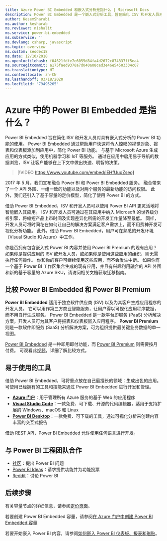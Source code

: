 ```yaml
---
title: Azure Power BI Embedded 和嵌入式分析是指什么 | Microsoft Docs
description: Power BI Embedded 是一个嵌入式分析工具，旨在简化 ISV 和开发人员对 Power BI 功能的使用，帮助他们快速将令人惊叹的视觉对象、报表和仪表板添加到自己的应用中。 了解如何使用 Power BI Embedded 嵌入式分析软件、嵌入式分析工具或嵌入式商业智能工具。
author: KesemSharabi
ms.author: kesharab
ms.reviewer: nishalit
ms.service: power-bi-embedded
ms.subservice: ''
ms.devlang: csharp, javascript
ms.topic: overview
ms.custom: seodec18
ms.date: 12/10/2018
ms.openlocfilehash: f04621fdfe7e6055d84fa4d2672c874837ff5ea4
ms.sourcegitcommit: a175faed9378a7d040a08ced3e46e54503334c07
ms.translationtype: HT
ms.contentlocale: zh-CN
ms.lasthandoff: 03/18/2020
ms.locfileid: "79495265"
---
```

# <a name="what-is-power-bi-embedded-in-azure"></a>Azure 中的 Power BI Embedded 是指什么？

Power BI Embedded 旨在简化 ISV 和开发人员对具有嵌入式分析的 Power BI 功能的使用。 Power BI Embedded 通过帮助用户快速将令人惊叹的视觉对象、报表和仪表板添加到应用中，简化 Power BI 功能。 与基于 Microsoft Azure 生成应用的方式类似，使用机器学习和 IoT 等服务。 通过在应用中启用易于导航的数据浏览，ISV 让客户能够在上下文中做出快速、明智的决策。

> [!VIDEO https://www.youtube.com/embed/iEHfUuoZseo]

2017 年 5 月，我们宣布融合 Power BI 和 Power BI Embedded 服务。 融合带来了一个 API 外围、一组一致的功能以及对两个服务的最新功能的访问权限。 此外，我们还引入了基于容量的定价模型，简化了使用 Power BI 的方式。

借助 Power BI Embedded，ISV 和开发人员可以使用 Power BI API 更灵活地将智能嵌入其应用。 ISV 和开发人员可通过在其应用中纳入 Microsoft 的世界级分析引擎，将缩短产品上市时间及实现差异化所需的开发工作量降至最低。 同样，开发人员可将时间花在如何让自己的解决方案满足客户需求上，而不用费神开发可视化分析功能。 此外，借助 Power BI Embedded，用户可在熟悉的开发环境（Visual Studio 和 Azure）中工作。

你是否拥有包含嵌入式 Power BI 内容并使用 Power BI Premium 的现有应用？ 如果你是提供应用的 ISV 或开发人员，或如果你是使用这些应用的组织，则无需执行任何操作。 你和你的客户可继续使用这些应用，而不会发生中断。 如果你有一个基于 Power BI 工作区集合生成的现有应用，并且有兴趣利用融合的 API 外围和新的基于容量的 Azure SKU，请访问相关文档获取迁移指南。

## <a name="comparing-power-bi-embedded-with-power-bi-premium"></a>比较 Power BI Embedded 和 Power BI Premium

**Power BI Embedded** 适用于独立软件供应商 (ISV) 以及为其客户生成应用程序的开发人员。 它可以用作第三方商业智能服务，让用户得以可视化应用程序数据，而不用自行生成服务。 Power BI Embedded 是一款平台即服务 (PaaS) 分析解决方案，开发人员可为其客户将报表和仪表板嵌入应用程序。 **Power BI Premium** 则是一款软件即服务 (SaaS) 分析解决方案，可为组织提供最关键业务数据的单一视图。 

[Power BI Embedded](https://azure.microsoft.com/pricing/details/power-bi-embedded/) 是一种即用即付功能，而 [Power BI Premium](https://powerbi.microsoft.com/calculator/) 则需要按月付费。 可观看此[视频](https://www.youtube.com/watch?v=0y2oJikC6Xc&t=0s&list=PLv2BtOtLblH1dQPV49Ni12olDcUoW-GEl&index=3)，详细了解比较方式。

## <a name="easy-to-use-tools"></a>易于使用的工具

借助 Power BI Embedded，可将重点放在自己最擅长的领域：生成出色的应用。 可使用已经拥有的工具和技能来通过 Power BI Embedded 进行开发和管理。

* [**Azure 门户**](https://portal.azure.com/)：用于管理所有 Azure 服务的基于 Web 的应用程序
* [**Visual Studio Code**](https://code.visualstudio.com/docs)：一款免费、可下载、开源的代码编辑器，适用于支持扩展的 Windows、macOS 和 Linux
* [**Power BI Desktop**](https://powerbi.microsoft.com/desktop/)：一款免费、可下载的工具，通过可视化分析来创建内容丰富的交互式报告

借助 REST API，Power BI Embedded 允许使用任何语言进行开发。

## <a name="engage-with-the-power-bi-engineering-team"></a>与 Power BI 工程团队合作

* [社区](https://community.powerbi.com/)：提出 Power BI 问题
* [Power BI Ideas](https://ideas.powerbi.com)：请求提供功能并为功能投票
* [Reddit](https://www.reddit.com/r/PowerBI/)：讨论 Power BI

## <a name="next-steps"></a>后续步骤

有关容量节点的详细信息，请参阅[定价页面](https://azure.microsoft.com/pricing/details/power-bi-embedded/)。

若要创建 Power BI Embedded 容量，请参阅[在 Azure 门户中创建 Power BI Embedded 容量](azure-pbie-create-capacity.md)

若要开始嵌入 Power BI 内容，请参阅[如何嵌入 Power BI 仪表板、报表和磁贴](https://powerbi.microsoft.com/documentation/powerbi-developer-embedding-content/)。
